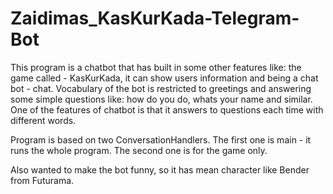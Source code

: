 # Zaidimas_KasKurKada-Telegram-Bot

This program is a chatbot that has built in some other features like: the game called - KasKurKada, it can show users information and being a chat bot - chat. 
Vocabulary of the bot is restricted to greetings and answering some simple questions like: how do you do, whats your name and similar. One of the features of chatbot is that it answers to questions each time with different words. 

Program is based on two ConversationHandlers. The first one is main - it runs the whole program. The second one is for the game only. 

Also wanted to make the bot funny, so it has mean character like Bender from Futurama.
